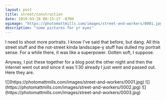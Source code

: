 ```yaml
---
layout: post
title: street/construction
date: 2019-03-18 00:15:27 -0700
ogimage: "https://photomattmills.com/images/street-and-workers/0001.jpg"
description: "some pictures for yr eyes"
---
```


I need to shoot more portraits. I know I've said that before, but dang. All this street stuff and the not-street kinda landscape-y stuff has dulled my portrait sense. For a while there, it was like a superpower. Gotten soft, I suppose.

Anyway, I put these together for a blog post the other night and then the internet went out and since it was 1:30 already I just went and passed out. Here they are. 

<span style="display:block;" class="center">
  ![](https://photomattmills.com/images/street-and-workers/0001.jpg)
<span class="caption"></span>
![](https://photomattmills.com/images/street-and-workers/0002.jpg)
<span class="caption"></span>
![](https://photomattmills.com/images/street-and-workers/0003.jpg)
<span class="caption"></span>
</span>
